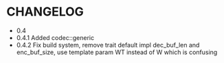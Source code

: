 CHANGELOG
=========

- 0.4
- 0.4.1 Added codec::generic
- 0.4.2 Fix build system, remove trait default impl dec_buf_len and enc_buf_size,
        use template param WT instead of W which is confusing
